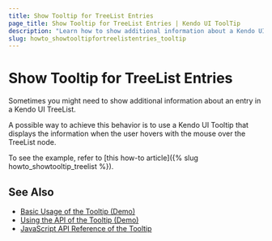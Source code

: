 ```yaml
---
title: Show Tooltip for TreeList Entries
page_title: Show Tooltip for TreeList Entries | Kendo UI ToolTip
description: "Learn how to show additional information about a Kendo UI TreeList entry by using the Kendo UI Tooltip widget."
slug: howto_showtooltipfortreelistentries_tooltip
---
```


# Show Tooltip for TreeList Entries

Sometimes you might need to show additional information about an entry in a Kendo UI TreeList.

A possible way to achieve this behavior is to use a Kendo UI Tooltip that displays the information when the user hovers with the mouse over the TreeList node.

To see the example, refer to [this how-to article]({% slug howto_showtooltip_treelist %}).

## See Also

* [Basic Usage of the Tooltip (Demo)](https://demos.telerik.com/kendo-ui/tooltip/index)
* [Using the API of the Tooltip (Demo)](https://demos.telerik.com/kendo-ui/tooltip/api)
* [JavaScript API Reference of the Tooltip](/api/javascript/ui/tooltip)
